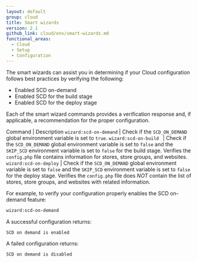 ```yaml
---
layout: default
group: cloud
title: Smart wizards
version: 2.1
github_link: cloud/env/smart-wizards.md
functional_areas:
  - Cloud
  - Setup
  - Configuration
---
```


The smart wizards can assist you in determining if your Cloud configuration follows best practices by verifying the following:

-  Enabled SCD on-demand
-  Enabled SCD for the build stage
-  Enabled SCD for the deploy stage
<!-- -  Enabled the master-slave connections for database and Redis service configuration -->

Each of the smart wizard commands provides a verification response and, if applicable, a recommendation for the proper configuration.

Command | Description
`wizard:scd-on-demand` | Check if the `SCD_ON_DEMAND` global environment variable is set to `true`.
`wizard:scd-on-build ` | Check if the `SCD_ON_DEMAND` global environment variable is set to `false` and the `SKIP_SCD` environment variable is set to `false` for the build stage. Verifies the `config.php` file contains information for stores, store groups, and websites.
`wizard:scd-on-deploy` | Check if the `SCD_ON_DEMAND` global environment variable is set to `false` and the `SKIP_SCD` environment variable is set to `false` for the deploy stage. Verifies the `config.php` file does _NOT_ contain the list of stores, store groups, and websites with related information.

For example, to verify your configuration properly enables the SCD on-demand feature:

```bash
wizard:scd-on-demand
```

A successful configuration returns:
```
SCD on demand is enabled
```

A failed configuration returns:

```
SCD on demand is disabled
```
